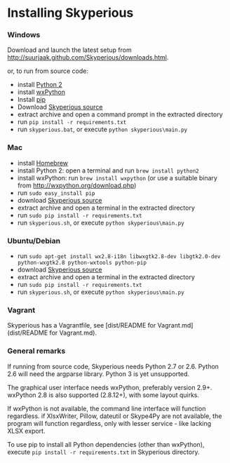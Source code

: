 Installing Skyperious
=====================

### Windows ###

Download and launch the latest setup from
http://suurjaak.github.com/Skyperious/downloads.html.

or, to run from source code:
* install [Python 2](https://www.python.org/downloads/)
* install [wxPython](http://wxpython.org/download.php)
* Install [pip](https://pip.pypa.io/en/latest/installing.html)
* Download [Skyperious source](http://suurjaak.github.io/Skyperious/downloads.html)
* extract archive and open a command prompt in the extracted directory
* run `pip install -r requirements.txt`
* run `skyperious.bat`, or execute `python skyperious\main.py`


### Mac ###

* install [Homebrew](http://brew.sh)
* install Python 2: open a terminal and run `brew install python2`
* install wxPython: run `brew install wxpython`
  (or use a suitable binary from http://wxpython.org/download.php)
* run `sudo easy_install pip`
* download [Skyperious source](http://suurjaak.github.io/Skyperious/downloads.html)
* extract archive and open a terminal in the extracted directory
* run `sudo pip install -r requirements.txt`
* run `skyperious.sh`, or execute `python skyperious\main.py`


### Ubuntu/Debian ###

* run `sudo apt-get install wx2.8-i18n libwxgtk2.8-dev libgtk2.0-dev python-wxgtk2.8 python-wxtools python-pip`
* download [Skyperious source](http://suurjaak.github.io/Skyperious/downloads.html)
* extract archive and open a terminal in the extracted directory
* run `sudo pip install -r requirements.txt`
* run `skyperious.sh`, or execute `python skyperious\main.py`


### Vagrant ###

Skyperious has a Vagrantfile, see
[dist/README for Vagrant.md](dist/README for Vagrant.md).


### General remarks ###

If running from source code, Skyperious needs Python 2.7 or 2.6.
Python 2.6 will need the argparse library. Python 3 is yet unsupported.

The graphical user interface needs wxPython, preferably version 2.9+. 
wxPython 2.8 is also supported (2.8.12+), with some layout quirks.

If wxPython is not available, the command line interface will function regardless.
if XlsxWriter, Pillow, dateutil or Skype4Py are not available, the program
will function regardless, only with lesser service - like lacking XLSX export.

To use pip to install all Python dependencies (other than wxPython), execute
`pip install -r requirements.txt` in Skyperious directory.
